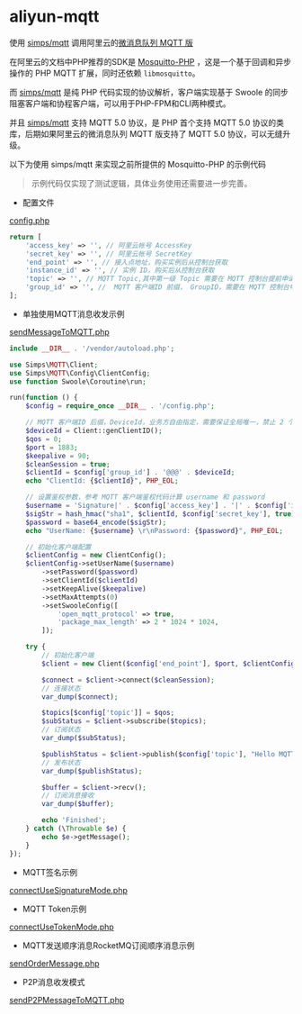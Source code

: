 # aliyun-mqtt

使用 [simps/mqtt](https://github.com/simps/mqtt) 调用阿里云的[微消息队列 MQTT 版](https://www.aliyun.com/product/mq4iot)

在阿里云的文档中PHP推荐的SDK是 [Mosquitto-PHP](https://github.com/mgdm/Mosquitto-PHP) ，这是一个基于回调和异步操作的 PHP MQTT 扩展，同时还依赖 `libmosquitto`。

而 [simps/mqtt](https://github.com/simps/mqtt) 是纯 PHP 代码实现的协议解析，客户端实现基于 Swoole 的同步阻塞客户端和协程客户端，可以用于PHP-FPM和CLI两种模式。

并且 [simps/mqtt](https://github.com/simps/mqtt) 支持 MQTT 5.0 协议，是 PHP 首个支持 MQTT 5.0 协议的类库，后期如果阿里云的微消息队列 MQTT 版支持了 MQTT 5.0 协议，可以无缝升级。

以下为使用 simps/mqtt 来实现之前所提供的 Mosquitto-PHP 的示例代码

> 示例代码仅实现了测试逻辑，具体业务使用还需要进一步完善。

- 配置文件

[config.php](https://github.com/simps-cloud/aliyun-mqtt/blob/main/config.php)

```php
return [
    'access_key' => '', // 阿里云帐号 AccessKey
    'secret_key' => '', // 阿里云帐号 SecretKey
    'end_point' => '', // 接入点地址，购买实例后从控制台获取
    'instance_id' => '', // 实例 ID，购买后从控制台获取
    'topic' => '', // MQTT Topic,其中第一级 Topic 需要在 MQTT 控制台提前申请
    'group_id' => '', //  MQTT 客户端ID 前缀， GroupID，需要在 MQTT 控制台申请
];
```

- 单独使用MQTT消息收发示例

[sendMessageToMQTT.php](https://github.com/simps-cloud/aliyun-mqtt/blob/main/sendMessageToMQTT.php)

```php
include __DIR__ . '/vendor/autoload.php';

use Simps\MQTT\Client;
use Simps\MQTT\Config\ClientConfig;
use function Swoole\Coroutine\run;

run(function () {
    $config = require_once __DIR__ . '/config.php';

    // MQTT 客户端ID 后缀，DeviceId，业务方自由指定，需要保证全局唯一，禁止 2 个客户端连接使用同一个 ID
    $deviceId = Client::genClientID();
    $qos = 0;
    $port = 1883;
    $keepalive = 90;
    $cleanSession = true;
    $clientId = $config['group_id'] . '@@@' . $deviceId;
    echo "ClientId: {$clientId}", PHP_EOL;

    // 设置鉴权参数，参考 MQTT 客户端鉴权代码计算 username 和 password
    $username = 'Signature|' . $config['access_key'] . '|' . $config['instance_id'];
    $sigStr = hash_hmac("sha1", $clientId, $config['secret_key'], true);
    $password = base64_encode($sigStr);
    echo "UserName: {$username} \r\nPassword: {$password}", PHP_EOL;

    // 初始化客户端配置
    $clientConfig = new ClientConfig();
    $clientConfig->setUserName($username)
        ->setPassword($password)
        ->setClientId($clientId)
        ->setKeepAlive($keepalive)
        ->setMaxAttempts(0)
        ->setSwooleConfig([
            'open_mqtt_protocol' => true,
            'package_max_length' => 2 * 1024 * 1024,
        ]);

    try {
        // 初始化客户端
        $client = new Client($config['end_point'], $port, $clientConfig);

        $connect = $client->connect($cleanSession);
        // 连接状态
        var_dump($connect);

        $topics[$config['topic']] = $qos;
        $subStatus = $client->subscribe($topics);
        // 订阅状态
        var_dump($subStatus);

        $publishStatus = $client->publish($config['topic'], "Hello MQTT PHP Demo", $qos);
        // 发布状态
        var_dump($publishStatus);

        $buffer = $client->recv();
        // 订阅消息接收
        var_dump($buffer);

        echo 'Finished';
    } catch (\Throwable $e) {
        echo $e->getMessage();
    }
});
```

- MQTT签名示例

[connectUseSignatureMode.php](https://github.com/simps-cloud/aliyun-mqtt/blob/main/connectUseSignatureMode.php)

- MQTT Token示例

[connectUseTokenMode.php](https://github.com/simps-cloud/aliyun-mqtt/blob/main/connectUseTokenMode.php)

- MQTT发送顺序消息RocketMQ订阅顺序消息示例

[sendOrderMessage.php](https://github.com/simps-cloud/aliyun-mqtt/blob/main/sendOrderMessage.php)

- P2P消息收发模式

[sendP2PMessageToMQTT.php](https://github.com/simps-cloud/aliyun-mqtt/blob/main/sendP2PMessageToMQTT.php)
